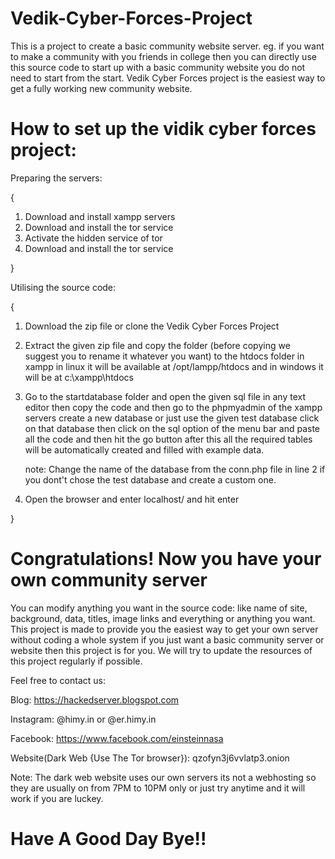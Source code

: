 # Vedik-Cyber-Forces-Project
This is a project to create a basic community website server. eg. if you want to make a community with you friends in college then you can directly use this source code to start up with a basic community website you do not need to start from the start. Vedik Cyber Forces project is the easiest way to get a fully working new community website.

# How to set up the vidik cyber forces project:
 Preparing the servers: 
 
 {
 
 1. Download and install xampp servers
 2. Download and install the tor service
 3. Activate the hidden service of tor
 4. Download and install the tor service
 
 }
 
 Utilising the source code:
 
 {
 1. Download the zip file or clone the Vedik Cyber Forces Project
 2. Extract the given zip file and copy the folder (before copying we suggest you to rename it whatever you want)
    to the htdocs folder in xampp in linux it will be available at /opt/lampp/htdocs and in windows it will be at                 c:\xampp\htdocs
 3. Go to the startdatabase folder and open the given sql file in any text editor
    then copy the code and then go to the phpmyadmin of the xampp servers create a new database or just use the given test
    database click on that database then click on the sql option of the menu bar and paste all the code and then hit the go
    button after this all the required tables will be automatically created and filled with example data.
    
    note: Change the name of the database from the conn.php file in line 2 if you dont't chose the test database and create a     custom one.
  
 4. Open the browser and enter localhost/<NameOfTheFolder> and hit enter
 
 } 
  
 # Congratulations! Now you have your own community server
 
 You can modify anything you want in the source code: like name of site, background, data, titles, image links and everything 
 or anything you want.
 This project is made to provide you the easiest way to get your own server without coding a whole system
 if you just want a basic community server or website then this project is for you. 
 We will try to update the resources of this project regularly if possible.
 
 Feel free to contact us:
 
  Blog: https://hackedserver.blogspot.com
  
  Instagram: @himy.in or @er.himy.in
  
  Facebook: https://www.facebook.com/einsteinnasa
  
  Website(Dark Web {Use The Tor browser}): qzofyn3j6vvlatp3.onion
  
  Note: The dark web website uses our own servers its not a webhosting so they are usually on from 7PM to 10PM only
        or just try anytime and it will work if you are luckey.
        
  # Have A Good Day Bye!!
  
 
